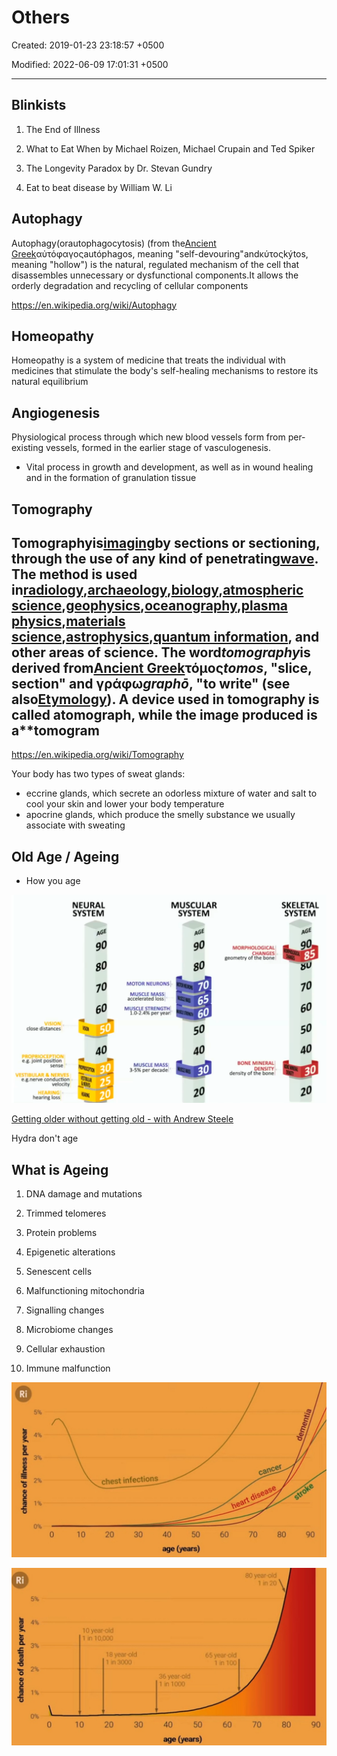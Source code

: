 # Others

Created: 2019-01-23 23:18:57 +0500

Modified: 2022-06-09 17:01:31 +0500

---

## Blinkists

1. The End of Illness

2. What to Eat When by Michael Roizen, Michael Crupain and Ted Spiker

3. The Longevity Paradox by Dr. Stevan Gundry

4. Eat to beat disease by William W. Li

## Autophagy

Autophagy(orautophagocytosis) (from the[Ancient Greek](https://en.wikipedia.org/wiki/Ancient_Greek)αὐτόφαγοςautóphagos, meaning "self-devouring"andκύτοςkýtos, meaning "hollow") is the natural, regulated mechanism of the cell that disassembles unnecessary or dysfunctional components.It allows the orderly degradation and recycling of cellular components

<https://en.wikipedia.org/wiki/Autophagy>

## Homeopathy

Homeopathy is a system of medicine that treats the individual with medicines that stimulate the body's self-healing mechanisms to restore its natural equilibrium

## Angiogenesis

Physiological process through which new blood vessels form from per-existing vessels, formed in the earlier stage of vasculogenesis.

- Vital process in growth and development, as well as in wound healing and in the formation of granulation tissue

## Tomography

## Tomographyis[imaging](https://en.wikipedia.org/wiki/Image)by sections or sectioning, through the use of any kind of penetrating[wave](https://en.wikipedia.org/wiki/Wave). The method is used in[radiology](https://en.wikipedia.org/wiki/Radiology),[archaeology](https://en.wikipedia.org/wiki/Archaeology),[biology](https://en.wikipedia.org/wiki/Biology),[atmospheric science](https://en.wikipedia.org/wiki/Atmospheric_science),[geophysics](https://en.wikipedia.org/wiki/Geophysics),[oceanography](https://en.wikipedia.org/wiki/Oceanography),[plasma physics](https://en.wikipedia.org/wiki/Plasma_physics),[materials science](https://en.wikipedia.org/wiki/Materials_science),[astrophysics](https://en.wikipedia.org/wiki/Astrophysics),[quantum information](https://en.wikipedia.org/wiki/Quantum_information), and other areas of science. The word*tomography*is derived from[Ancient Greek](https://en.wikipedia.org/wiki/Ancient_Greek)τόμος*tomos*, "slice, section" and γράφω*graphō*, "to write" (see also[Etymology](https://en.wikipedia.org/wiki/Etymology)). A device used in tomography is called a**tomograph**, while the image produced is a**tomogram

<https://en.wikipedia.org/wiki/Tomography>

Your body has two types of sweat glands:

- eccrine glands, which secrete an odorless mixture of water and salt to cool your skin and lower your body temperature
- apocrine glands, which produce the smelly substance we usually associate with sweating

## Old Age / Ageing

- How you age

![image](media/Others-image1.png)

[Getting older without getting old - with Andrew Steele](https://www.youtube.com/watch?v=fX9P1xuIJGg)

Hydra don't age

## What is Ageing

1. DNA damage and mutations

2. Trimmed telomeres

3. Protein problems

4. Epigenetic alterations

5. Senescent cells

6. Malfunctioning mitochondria

7. Signalling changes

8. Microbiome changes

9. Cellular exhaustion

10. Immune malfunction

![image](media/Others-image2.jpeg)

![image](media/Others-image3.jpeg)
